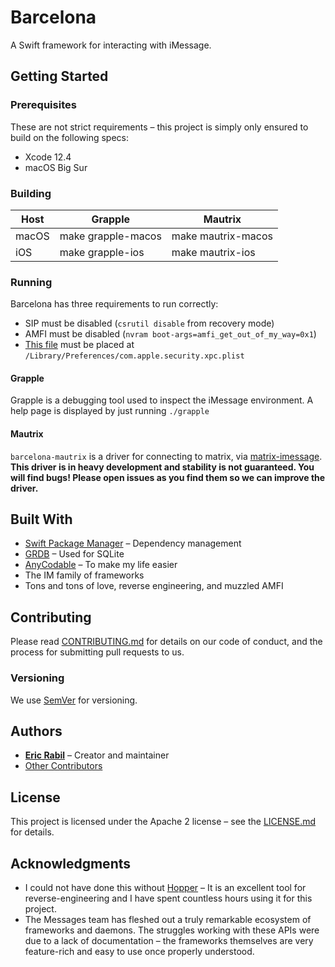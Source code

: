 # Barcelona
A Swift framework for interacting with iMessage.

## Getting Started

### Prerequisites
These are not strict requirements – this project is simply only ensured to build on the following specs:

- Xcode 12.4
- macOS Big Sur

### Building

| Host  | Grapple            | Mautrix            |
|-------|--------------------|--------------------|
| macOS | make grapple-macos | make mautrix-macos |
| iOS   | make grapple-ios   | make mautrix-ios   |

### Running

Barcelona has three requirements to run correctly:

- SIP must be disabled (`csrutil disable` from recovery mode)
- AMFI must be disabled (`nvram boot-args=amfi_get_out_of_my_way=0x1`)
- [This file](com.apple.security.xpc.plist) must be placed at `/Library/Preferences/com.apple.security.xpc.plist`

#### Grapple

Grapple is a debugging tool used to inspect the iMessage environment. A help page is displayed by just running `./grapple`

#### Mautrix

`barcelona-mautrix` is a driver for connecting to matrix, via [matrix-imessage](https://github.com/mautrix/imessage). **This driver is in heavy development and stability is not guaranteed. You will find bugs! Please open issues as you find them so we can improve the driver.**

## Built With
- [Swift Package Manager](https://github.com/apple/swift-package-manager) – Dependency management
- [GRDB](https://github.com/groue/GRDB.swift) – Used for SQLite
- [AnyCodable](https://github.com/Flight-School/AnyCodable) – To make my life easier
- The IM family of frameworks
- Tons and tons of love, reverse engineering, and muzzled AMFI

## Contributing
Please read [CONTRIBUTING.md](CONTRIBUTING.md) for details on our code of conduct, and the process for submitting pull requests to us.

### Versioning
We use [SemVer](http://semver.org/) for versioning.

## Authors
- **[Eric Rabil](https://twitter.com/ericrabil)** – Creator and maintainer
- [Other Contributors](https://github.com/open-imcore/imessage-rest/contributors)

## License
This project is licensed under the Apache 2 license – see the [LICENSE.md](LICENSE.md) for details.

## Acknowledgments
- I could not have done this without [Hopper](https://www.hopperapp.com/) – It is an excellent tool for reverse-engineering and I have spent countless hours using it for this project.
- The Messages team has fleshed out a truly remarkable ecosystem of frameworks and daemons. The struggles working with these APIs were due to a lack of documentation – the frameworks themselves are very feature-rich and easy to use once properly understood.
